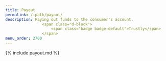 ```yaml
---
title: Payout
permalink: /:path/payout/
description: Paying out funds to the consumer's account.
                <span class="d-block">
                    <span class="badge badge-default">Trustly</span>
                </span>
menu_order: 2700
---
```


{% include payout.md %}
